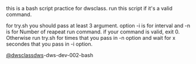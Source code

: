 this is a bash script practice for dwsclass. run this script if it's a valid command.

for try.sh you should pass at least 3 argument. option -i is for interval and -n is for Number of reapeat run command. if your command is valid, exit 0. Otherwise run try.sh for times that you pass in -n option and wait for  x secondes that you pass in -i option.



‫‪[@dwsclassdws](https://github.com/dwsclass)-dws-dev-002-bash
